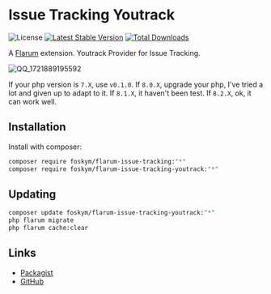 # Issue Tracking Youtrack

![License](https://img.shields.io/badge/license-MIT-blue.svg) [![Latest Stable Version](https://img.shields.io/packagist/v/foskym/flarum-issue-tracking-youtrack.svg)](https://packagist.org/packages/foskym/flarum-issue-tracking-youtrack) [![Total Downloads](https://img.shields.io/packagist/dt/foskym/flarum-issue-tracking-youtrack.svg)](https://packagist.org/packages/foskym/flarum-issue-tracking-youtrack)

A [Flarum](http://flarum.org) extension. Youtrack Provider for Issue Tracking.

![QQ_1721889195592](https://github.com/user-attachments/assets/06f3ef50-5a7d-4b2d-bce5-76c74977dcb6)

If your php version is `7.X`, use `v0.1.0`.
If `8.0.X`, upgrade your php, I've tried a lot and given up to adapt to it.
If `8.1.X`, it haven't been test.
If `8.2.X`, ok, it can work well.

## Installation

Install with composer:

```sh
composer require foskym/flarum-issue-tracking:"*"
composer require foskym/flarum-issue-tracking-youtrack:"*"
```

## Updating

```sh
composer update foskym/flarum-issue-tracking-youtrack:"*"
php flarum migrate
php flarum cache:clear
```

## Links

- [Packagist](https://packagist.org/packages/foskym/flarum-issue-tracking-youtrack)
- [GitHub](https://github.com/foskym/flarum-issue-tracking-youtrack)
